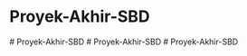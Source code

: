 # Proyek-Akhir-SBD
#   P r o y e k - A k h i r - S B D  
 #   P r o y e k - A k h i r - S B D  
 #   P r o y e k - A k h i r - S B D  
 